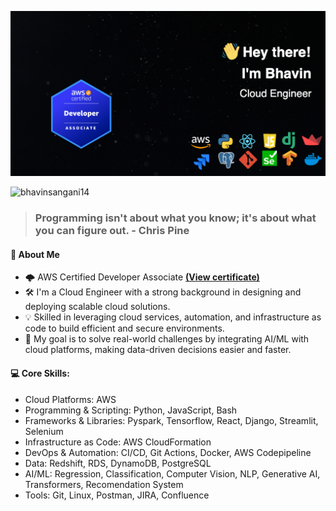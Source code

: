 ![logo](https://github.com/BhavinSangani14/BhavinSangani14/blob/a627b40b87e756e42ec853a746890af9b2a7a609/github%20banner.png)
<p align="left"> <img src="https://komarev.com/ghpvc/?username=bhavinsangani14&label=Profile%20views&color=0e75b6&style=flat" alt="bhavinsangani14" /> </p>

> ### **Programming isn't about what you know; it's about what you can figure out.** - Chris Pine

#### 👋 About Me
- 🌩️ AWS Certified Developer Associate [**(View certificate)**](https://cp.certmetrics.com/amazon/en/public/verify/credential/K4W1B5KCXN1Q10CB)
- 🛠️ I'm a Cloud Engineer with a strong background in designing and deploying scalable cloud solutions.
- 💡 Skilled in leveraging cloud services, automation, and infrastructure as code to build efficient and secure environments.
- 🎯 My goal is to solve real-world challenges by integrating AI/ML with cloud platforms, making data-driven decisions easier and faster.

#### 💻 Core Skills:
- Cloud Platforms: AWS
- Programming & Scripting: Python, JavaScript, Bash
- Frameworks & Libraries: Pyspark, Tensorflow, React, Django, Streamlit, Selenium
- Infrastructure as Code: AWS CloudFormation
- DevOps & Automation: CI/CD, Git Actions, Docker, AWS Codepipeline
- Data: Redshift, RDS, DynamoDB, PostgreSQL
- AI/ML: Regression, Classification, Computer Vision, NLP, Generative AI, Transformers, Recomendation System
- Tools: Git, Linux, Postman, JIRA, Confluence
